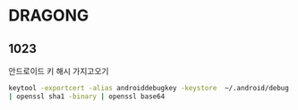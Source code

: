 # DRAGONG	

## 1023

안드로이드 키 해시 가지고오기

```bash
keytool -exportcert -alias androiddebugkey -keystore  ~/.android/debug.keystore -storepass android -keypass android 
| openssl sha1 -binary | openssl base64
```


